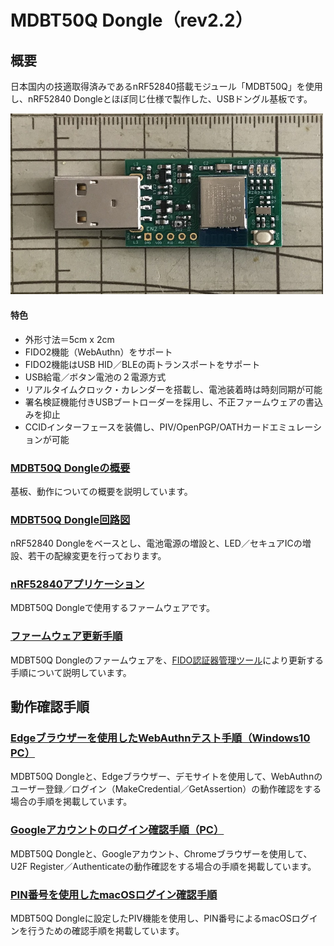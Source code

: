 # MDBT50Q Dongle（rev2.2）

## 概要

日本国内の技適取得済みであるnRF52840搭載モジュール「MDBT50Q」を使用し、nRF52840 Dongleとほぼ同じ仕様で製作した、USBドングル基板です。

<img src="../../FIDO2Device/MDBT50Q_Dongle/pcb_rev2_2/assets/0001.jpg" width="500">

#### 特色
- 外形寸法＝5cm x 2cm
- FIDO2機能（WebAuthn）をサポート
- FIDO2機能はUSB HID／BLEの両トランスポートをサポート
- USB給電／ボタン電池の２電源方式
- リアルタイムクロック・カレンダーを搭載し、電池装着時は時刻同期が可能
- 署名検証機能付きUSBブートローダーを採用し、不正ファームウェアの書込みを抑止
- CCIDインターフェースを装備し、PIV/OpenPGP/OATHカードエミュレーションが可能

### [MDBT50Q Dongleの概要](../../FIDO2Device/MDBT50Q_Dongle/pcb_rev2_2/README.md)

基板、動作についての概要を説明しています。

### [MDBT50Q Dongle回路図](../../FIDO2Device/MDBT50Q_Dongle/pcb_rev2_2/FIDO2AUTH_0022.pdf)

nRF52840 Dongleをベースとし、電池電源の増設と、LED／セキュアICの増設、若干の配線変更を行っております。

### [nRF52840アプリケーション](../../nRF52840_app/README.md)

MDBT50Q Dongleで使用するファームウェアです。

### [ファームウェア更新手順](../../MaintenanceTool/macOSApp/UPDATEFIRMWARE.md)

MDBT50Q Dongleのファームウェアを、[FIDO認証器管理ツール](../../MaintenanceTool/README.md)により更新する手順について説明しています。

## 動作確認手順

### [Edgeブラウザーを使用したWebAuthnテスト手順（Windows10 PC）](WEBAUTHNTEST.md)

MDBT50Q Dongleと、Edgeブラウザー、デモサイトを使用して、WebAuthnのユーザー登録／ログイン（MakeCredential／GetAssertion）の動作確認をする場合の手順を掲載しています。

### [Googleアカウントのログイン確認手順（PC）](PCCHROME.md)

MDBT50Q Dongleと、Googleアカウント、Chromeブラウザーを使用して、U2F Register／Authenticateの動作確認をする場合の手順を掲載しています。

### [PIN番号を使用したmacOSログイン確認手順](../../CCID/PIV/PIVPINLOGIN.md)

MDBT50Q Dongleに設定したPIV機能を使用し、PIN番号によるmacOSログインを行うための確認手順を掲載しています。
